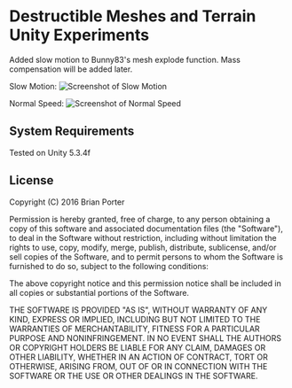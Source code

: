 Destructible Meshes and Terrain Unity Experiments
=================================================
Added slow motion to Bunny83's mesh explode function. Mass compensation will be added later.

Slow Motion:
![Screenshot of Slow Motion][SlowMotion]

Normal Speed:
![Screenshot of Normal Speed][NormalSpeed]



System Requirements
-------------------
Tested on Unity 5.3.4f


License
-------

Copyright (C) 2016 Brian Porter

Permission is hereby granted, free of charge, to any person obtaining a copy of this software and associated documentation files (the "Software"), to deal in the Software without restriction, including without limitation the rights to use, copy, modify, merge, publish, distribute, sublicense, and/or sell copies of the Software, and to permit persons to whom the Software is furnished to do so, subject to the following conditions:

The above copyright notice and this permission notice shall be included in all copies or substantial portions of the Software.

THE SOFTWARE IS PROVIDED "AS IS", WITHOUT WARRANTY OF ANY KIND, EXPRESS OR IMPLIED, INCLUDING BUT NOT LIMITED TO THE WARRANTIES OF MERCHANTABILITY, FITNESS FOR A PARTICULAR PURPOSE AND NONINFRINGEMENT. IN NO EVENT SHALL THE AUTHORS OR COPYRIGHT HOLDERS BE LIABLE FOR ANY CLAIM, DAMAGES OR OTHER LIABILITY, WHETHER IN AN ACTION OF CONTRACT, TORT OR OTHERWISE, ARISING FROM, OUT OF OR IN CONNECTION WITH THE SOFTWARE OR THE USE OR OTHER DEALINGS IN THE SOFTWARE.

[SlowMotion]: http://i.imgur.com/jow89vf.gif
[NormalSpeed]: http://i.imgur.com/mbU2zAz.gif
